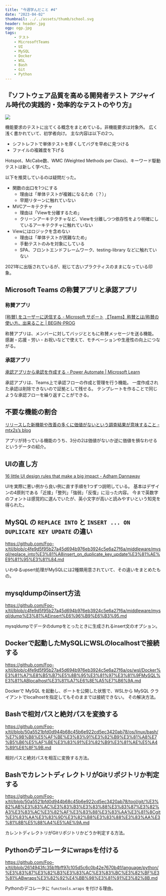 ```yaml
---
title: "今週学んだこと #4"
date: "2023-04-02"
thumbnail: ../../assets/thumb/school.svg
header: header.jpg
ogp: ogp.jpg
tags:
    - テスト
    - MicrosoftTeams
    - UI
    - MySQL
    - Docker
    - WSL
    - Bash
    - Git
    - Python
---
```


## 『ソフトウェア品質を高める開発者テスト アジャイル時代の実践的・効率的なテストのやり方』

[![](https://images-na.ssl-images-amazon.com/images/P/B08TBD3LSS.09.MZZZZZZZ)](https://www.amazon.co.jp/dp/B08TBD3LSS)

機能要求のテストに出てくる概念をまとめている。非機能要求は対象外。
広く浅く書かれていて、初学者向け。
主な内容は以下の2つ。

- シフトレフトで単体テストを厚くしてバグを早めに見つける
- ファイルの複雑度を下げる

Hotspot、McCabe数、WMC (Weighted Methods per Class)、キーワード駆動テストは新しく学べた。

以下を推奨しているのは疑問だった。

- 関数の出口を1つにする
    - 理由は「単体テストが複雑になるため（？）」
    - 早期リターンに触れていない
- MVCアーキテクチャ
    - 理由は「Viewを分離するため」
    - クリーンアーキテクチャなど、Viewを分離しつつ依存性をより明確にしているアーキテクチャに触れていない
- Viewにはロジックを含めない
    - 理由は「単体テストが困難なため」
    - 手動テストのみを対象にしている
    - SPA、フロントエンドフレームワーク、testing-library などに触れていない

2021年に出版されているが、総じて古いプラクティスのままになっている印象。


## Microsoft Teams の称賛アプリと承認アプリ

### 称賛アプリ

[[称賛] をユーザーに送信する - Microsoft サポート](https://support.microsoft.com/ja-jp/office/-%E7%A7%B0%E8%B3%9B-%E3%82%92%E3%83%A6%E3%83%BC%E3%82%B6%E3%83%BC%E3%81%AB%E9%80%81%E4%BF%A1%E3%81%99%E3%82%8B-50f26b47-565f-40fe-8642-5ca2a5ed261e)
[【Teams】称賛とは/称賛の使い方、出来ること | BEGIN-PROG](https://begin-prog.site/teams-how-to-use-praise)

称賛アプリは、メンバーに対してバッジとともに称賛メッセージを送る機能。
感謝・応援・労い・お祝いなどで使えて、モチベーションや生産性の向上につながる。


### 承認アプリ

[承認アプリから承認を作成する - Power Automate | Microsoft Learn](https://learn.microsoft.com/ja-jp/power-automate/teams/create-approval-from-teams-app?source=recommendations)

承認アプリは、Teams上で承認フローの作成と管理を行う機能。
一度作成された承認は削除できないので証拠として残せる。
テンプレートを作ることで同じような承認フローを繰り返すことができる。


## 不要な機能の割合

[リリースした新機能や改善の多くに価値がないという調査結果が意味すること - mtx2s’s blog](https://mtx2s.hatenablog.com/entry/2023/03/27/222358)

アプリが持っている機能のうち、3分の2は価値がないか逆に価値を損なわせるというデータの紹介。


## UIの直し方

[16 little UI design rules that make a big impact - Adham Dannaway](https://www.adhamdannaway.com/blog/ui-design/16-ui-design-rules)

UIを実際に悪い例から良い例に直す手順を1つずつ説明している。
基本はデザインの4原則である「近接」「整列」「強弱」「反復」に沿った内容。
今まで英数字のフォントは感覚的に選んでいたが、英小文字が高いと読みやすいという知見を得られた。


## MySQL の `REPLACE INTO` と `INSERT ... ON DUPLICATE KEY UPDATE` の違い

https://github.com/Foo-x/til/blob/c4fe9d5f95b27a45d694b976eb3924c5e6a27f6a/middleware/mysql/replace_into%E3%81%A8insert_on_duplicate_key_update%E3%81%AE%E9%81%95%E3%81%84.md

いわゆるupsert処理がMySQLには2種類用意されていて、その違いをまとめたもの。


## mysqldumpのinsert方法

https://github.com/Foo-x/til/blob/c4fe9d5f95b27a45d694b976eb3924c5e6a27f6a/middleware/mysql/dump%E3%81%AEinsert%E6%96%B9%E6%B3%95.md

mysqldumpでデータのdumpをとったときに生成されるinsert文のオプション。


## Dockerで起動したMySQLにWSLのlocalhostで接続する

https://github.com/Foo-x/til/blob/c4fe9d5f95b27a45d694b976eb3924c5e6a27f6a/os/wsl/Docker%E3%81%A7%E8%B5%B7%E5%8B%95%E3%81%97%E3%81%9FMySQL%E3%81%ABlocalhost%E3%81%A7%E6%8E%A5%E7%B6%9A.md

Dockerで MySQL を起動し、ポートを公開した状態で、WSLから MySQL クライアントでlocalhostを指定してもそのままでは接続できない。
その解決方法。


## Bashで相対パスと絶対パスを変換する

https://github.com/Foo-x/til/blob/50a5521bfd0d944b68c45b6e922cd5ec3420ab78/os/linux/bash/%E7%9B%B8%E5%AF%BE%E3%83%91%E3%82%B9%E3%81%A8%E7%B5%B6%E5%AF%BE%E3%83%91%E3%82%B9%E3%81%AE%E5%A4%89%E6%8F%9B.md

相対パスと絶対パスを相互に変換する方法。


## BashでカレントディレクトリがGitリポジトリか判定する

https://github.com/Foo-x/til/blob/50a5521bfd0d944b68c45b6e922cd5ec3420ab78/tool/git/%E3%82%AB%E3%83%AC%E3%83%B3%E3%83%88%E3%83%87%E3%82%A3%E3%83%AC%E3%82%AF%E3%83%88%E3%83%AA%E3%81%8Cgit%E3%83%AA%E3%83%9D%E3%82%B8%E3%83%88%E3%83%AA%E3%81%8B%E5%88%A4%E5%AE%9A.md

カレントディレクトリがGitリポジトリかどうか判定する方法。


## Pythonのデコレータにwrapsを付ける

https://github.com/Foo-x/til/blob/2614943fc35b1fbff97c105d5c6c0b42e7670b4f/language/python/%E3%83%87%E3%82%B3%E3%83%AC%E3%83%BC%E3%82%BF%E3%81%ABwraps%E3%82%92%E4%BB%98%E3%81%91%E3%82%8B.md

Pythonのデコレータに `functools.wraps` を付ける理由。
